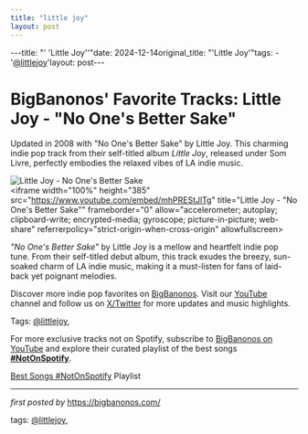 ```yaml
---
title: "little joy"
layout: post
---
```

---title: "' 'Little Joy''"date: 2024-12-14original_title: "'Little Joy'"tags:  - '[@littlejoy](/tags/littlejoy/)'layout: post---<!-- Post Title --><h1 >BigBanonos' Favorite Tracks: Little Joy - "No One's Better Sake"</h1> <!-- Introductory Text --><p >Updated in 2008 with "No One's Better Sake" by Little Joy. This charming indie pop track from their self-titled album <em>Little Joy</em>, released under Som Livre, perfectly embodies the relaxed vibes of LA indie music.</p> <!-- Featured Image --><div > <img src="https://i.scdn.co/image/e2fd41df681682dd5939ae81805e53ce2d18374b" alt="Little Joy - No One's Better Sake" /></div> <!-- YouTube Video Embed --><div > <iframe width="100%" height="385" src="https://www.youtube.com/embed/mhPREStJlTg" title="Little Joy - "No One's Better Sake"" frameborder="0" allow="accelerometer; autoplay; clipboard-write; encrypted-media; gyroscope; picture-in-picture; web-share" referrerpolicy="strict-origin-when-cross-origin" allowfullscreen></iframe></div> <!-- Song Information --><div > <p><em>"No One's Better Sake"</em> by Little Joy is a mellow and heartfelt indie pop tune. From their self-titled debut album, this track exudes the breezy, sun-soaked charm of LA indie music, making it a must-listen for fans of laid-back yet poignant melodies.</p></div> <!-- Footer Links --><div > <p>Discover more indie pop favorites on <a href="https://bigbanonos.com/" target="_blank">BigBanonos</a>. Visit our <a href="https://www.youtube.com/[@BigBanonos](/tags/BigBanonos/)" target="_blank">YouTube</a> channel and follow us on <a href="https://x.com/bigbanonos" target="_blank">X/Twitter</a> for more updates and music highlights.</p></div> <!-- Tags --><p >Tags: [@littlejoy](/tags/littlejoy/),</p><!--Subscribe and Playlist Links--><div>    <p>For more exclusive tracks not on Spotify, subscribe to <a href="https://www.youtube.com/[@BigBanonos](/tags/BigBanonos/)" target="_blank">BigBanonos on YouTube</a> and explore their curated playlist of the best songs <strong>[#NotOnSpotify](/tags/NotOnSpotify/)</strong>.</p>    <p><a href="https://www.youtube.com/playlist?list=PLtuNtuTatqI0kFahUCbtbfenC_ET5O_tr" target="_blank">Best Songs [#NotOnSpotify](/tags/NotOnSpotify/) Playlist<br /></a></p></div><hr /><p><em>first posted by</em> <a href="https://bigbanonos.com/" rel="noopener" target="_new">https://bigbanonos.com/</a></p><p>tags: [@littlejoy](/tags/littlejoy/),</p>